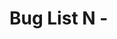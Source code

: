 # Bug List N - <title>

## Bug 1

**Description:**

**Steps to Reproduce:**

**Expected Result:**

**Actual Result:**

**Priority:**

**Notes:**
